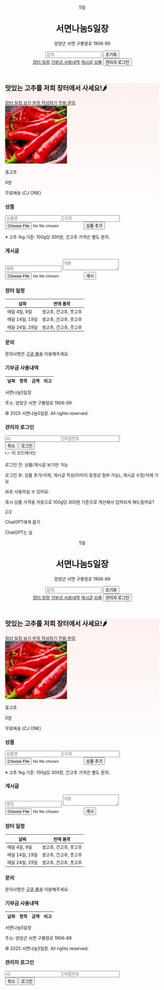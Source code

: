 <html>
<head>
  <meta charset="UTF-8">
  <title>서면나눔5일장</title>
  <meta name="viewport" content="width=device-width, initial-scale=1.0">
  <link href="https://unpkg.com/tailwindcss@^2/dist/tailwind.min.css" rel="stylesheet">
  <style>
    .hero-bg {background: linear-gradient(180deg, rgba(255,99,71,0.08), rgba(255,160,122,0.02));}
    .search-item {min-width: 300px;}
    .hidden-section {display:none;}
  </style>
</head>
<body class="font-sans text-gray-800 bg-gray-50">

<!-- Header -->
<header class="bg-white shadow-sm">
  <div class="max-w-6xl mx-auto px-4 py-4 flex items-center justify-between">
    <div class="flex items-center space-x-3">
      <div class="w-12 h-12 bg-red-500 rounded-md flex items-center justify-center text-white font-bold">5일</div>
      <div>
        <h1 class="text-lg font-semibold">서면나눔5일장</h1>
        <p class="text-xs text-gray-500">양양군 서면 구룡령로 1906-89</p>
      </div>
    </div>
    <div class="flex items-center space-x-2">
      <input id="search-input" type="text" placeholder="검색..." class="border p-2 rounded w-64">
      <button id="reset-search" class="px-2 py-1 bg-gray-300 text-sm rounded">초기화</button>
      <nav class="space-x-4 text-sm">
        <a href="#schedule" class="hover:underline">장터 일정</a>
        <a href="#donation" class="hover:underline">기부금 사용내역</a>
        <a href="#posts" class="hover:underline">게시글</a>
        <a href="#products" class="hover:underline">상품</a>
        <button id="login-btn" class="px-2 py-1 bg-blue-600 text-white rounded">관리자 로그인</button>
      </nav>
    </div>
  </div>
</header>

<!-- Hero -->
<section class="hero-bg py-12">
  <div class="max-w-6xl mx-auto px-4 grid md:grid-cols-2 gap-6 items-center">
    <div>
      <h2 class="text-3xl font-extrabold mb-2">맛있는 고추를 저희 장터에서 사세요!🌶</h2>
      <div class="flex space-x-3">
        <a href="#schedule" class="px-4 py-2 bg-red-500 text-white rounded shadow-sm">장터 일정 보기</a>
        <a href="https://forms.gle/h7DNUtKJ9b5EeR3CA" target="_blank" class="px-4 py-2 border border-gray-300 rounded hover:bg-gray-100">문의 작성하기</a>
        <a href="tel:01026946608" class="px-4 py-2 border border-gray-300 rounded hover:bg-gray-100">전화 문의</a>
      </div>
    </div>
    <div class="bg-white rounded-lg shadow-inner p-4 text-center">
      <img src="홍고추.jpg" alt="홍고추 상품 이미지" class="mx-auto w-48 h-auto mb-2 rounded">
      <p class="font-semibold">홍고추</p>
      <p class="text-red-500 font-bold">0원</p>
      <p class="text-sm text-gray-600">무료배송 (CJ ONE)</p>
    </div>
  </div>
</section>

<!-- Sections Wrapper -->
<div id="sections">

  <!-- Products -->
  <section id="products" class="bg-white py-10">
    <div class="max-w-6xl mx-auto px-4">
      <h3 class="text-2xl font-bold mb-4">상품</h3>
      <div id="product-form" class="hidden mb-6">
        <input id="product-name" type="text" placeholder="상품명" class="border p-2 w-full mb-2 rounded">
        <input id="product-price" type="text" placeholder="가격" class="border p-2 w-full mb-2 rounded">
        <input id="product-img" type="file" accept="image/*" class="mb-2">
        <button id="add-product" class="px-4 py-2 bg-green-600 text-white rounded">상품 추가</button>
      </div>
      <div id="product-list" class="flex overflow-x-auto space-x-4"></div>
      <p class="mt-4 text-sm text-gray-500">※ 고추 1kg 기준: 100g당 300원, 건고추 가격은 별도 문의.</p>
    </div>
  </section>

  <!-- Posts -->
  <section id="posts" class="bg-white py-10">
    <div class="max-w-6xl mx-auto px-4">
      <h3 class="text-2xl font-bold mb-4">게시글</h3>
      <div id="write-section" class="hidden mb-6">
        <input id="post-title" type="text" placeholder="제목" class="border p-2 w-full mb-2 rounded">
        <textarea id="post-content" placeholder="내용" class="border p-2 w-full mb-2 rounded"></textarea>
        <input id="post-media" type="file" accept="image/*,video/*" class="mb-2">
        <button id="post-submit" class="px-4 py-2 bg-green-600 text-white rounded">게시</button>
      </div>
      <div id="post-list" class="flex overflow-x-auto space-x-4"></div>
    </div>
  </section>

  <!-- Schedule -->
  <section id="schedule" class="bg-white py-8">
    <div class="max-w-6xl mx-auto px-4">
      <h3 class="text-2xl font-bold mb-4">장터 일정</h3>
      <div class="overflow-auto bg-gray-50 p-4 rounded">
        <table class="min-w-full text-sm text-left">
          <thead><tr><th class="p-2">날짜</th><th class="p-2">판매 품목</th></tr></thead>
          <tbody>
            <tr class="border-t"><td class="p-2">매달 4일, 9일</td><td class="p-2">생고추, 건고추, 풋고추</td></tr>
            <tr class="border-t"><td class="p-2">매달 14일, 19일</td><td class="p-2">생고추, 건고추, 풋고추</td></tr>
            <tr class="border-t"><td class="p-2">매달 24일, 29일</td><td class="p-2">생고추, 건고추, 풋고추</td></tr>
          </tbody>
        </table>
      </div>
    </div>
  </section>

  <!-- Inquiry -->
  <section id="inquiry" class="bg-white py-10">
    <div class="max-w-6xl mx-auto px-4">
      <h3 class="text-2xl font-bold mb-4">문의</h3>
      <p>문의사항은 <a href="https://forms.gle/h7DNUtKJ9b5EeR3CA" target="_blank" class="text-blue-600 underline">구글 폼</a>을 이용해주세요.</p>
    </div>
  </section>

  <!-- Donation -->
  <section id="donation" class="bg-white py-10">
    <div class="max-w-6xl mx-auto px-4">
      <h3 class="text-2xl font-bold mb-4">기부금 사용내역</h3>
      <div class="overflow-auto bg-gray-50 p-4 rounded">
        <table class="min-w-full text-sm text-left">
          <thead><tr><th class="p-2">날짜</th><th class="p-2">항목</th><th class="p-2">금액</th><th class="p-2">비고</th></tr></thead>
          <tbody id="donation-body"></tbody>
        </table>
      </div>
    </div>
  </section>

</div>

<!-- Footer -->
<footer class="bg-gray-800 text-gray-200 py-6 mt-8">
  <div class="max-w-6xl mx-auto px-4 text-sm flex flex-col md:flex-row justify-between">
    <div>
      <p class="font-semibold">서면나눔5일장</p>
      <p class="text-xs">주소: 양양군 서면 구룡령로 1906-89</p>
    </div>
    <div class="text-xs text-gray-400">
      <p>© 2025 서면나눔5일장. All rights reserved.</p>
    </div>
  </div>
</footer>

<!-- 로그인 모달 -->
<div id="login-modal" class="fixed inset-0 bg-black bg-opacity-50 flex justify-center items-center hidden">
  <div class="bg-white p-6 rounded shadow-md w-80">
    <h3 class="text-lg font-bold mb-4">관리자 로그인</h3>
    <input id="admin-id" type="text" placeholder="ID" class="border p-2 w-full mb-2 rounded">
    <input id="admin-pw" type="password" placeholder="비밀번호" class="border p-2 w-full mb-4 rounded">
    <div class="flex justify-end space-x-2">
      <button id="login-cancel" class="px-3 py-1 bg-gray-400 text-white rounded">취소</button>
      <button id="login-confirm" class="px-3 py-1 bg-blue-600 text-white rounded">로그인</button>
    </div>
  </div>
</div>

<script>
// 기부금 불러오기
async function loadDonations() {
  const sheetId = "1BonKPabCsJpnpmatmyoabENRZjgxpOmN7q73cgQdFD8";
  const sheetName = "Sheet1";
  const url = `https://opensheet.elk.sh/${sheetId}/${sheetName}`;
  try {
    const res = await fetch(url);
    const data = await res.json();
    const tbody = document.getElementById("donation-body");
    tbody.innerHTML = "";
    data.forEach(row => {
      const tr = document.createElement("tr");
      tr.innerHTML = `
        <td class="p-2 border-t">${row.날짜 || ""}</td>
        <td class="p-2 border-t">${row.항목 || ""}</td>
        <td class="p-2 border-t">${row.금액 || ""}</td>
        <td class="p-2 border-t">${row.비고 || ""}</td>
      `;
      tbody.appendChild(tr);
    });
  } catch(err) { console.error("기부금 로드 실패:", err); }
}
loadDonations();

// 관리자 로그인
const loginBtn = document.getElementById('login-btn');
const modal = document.getElementById('login-modal');
const writeSection = document.getElementById('write-section');
const productForm = document.getElementById('product-form');

loginBtn.addEventListener('click', ()=> modal.classList.remove('hidden'));
document.getElementById('login-cancel').addEventListener('click', ()=> modal.classList.add('hidden'));
document.getElementById('login-confirm').addEventListener('click', ()=> {
  const id = document.getElementById('admin-id').value;
  const pw = document.getElementById('admin-pw').value;
  if(id==='eonju23' && pw==='200301'){
    alert("관리자 로그인 성공");
    writeSection.classList.remove('hidden');
    productForm.classList.remove('hidden');
    modal.classList.add('hidden');
  } else alert("로그인 실패");
});

// 게시글 작성
document.getElementById('post-submit').addEventListener('click', ()=>{
  const title = document.getElementById('post-title').value.trim();
  const content = document.getElementById('post-content').value.trim();
  const media = document.getElementById('post-media').files[0];
  if(!title || !content){ alert("제목과 내용을 입력하세요"); return; }
  const div = document.createElement('div');
  div.className = 'border p-4 w-96 flex-shrink-0 search-item bg-gray-50 rounded relative';
  let mediaHTML = "";
  if(media){
    const url = URL.createObjectURL(media);
    if(media.type.startsWith("image")) mediaHTML = `<img src="${url}" class="mt-2 rounded">`;
    if(media.type.startsWith("video")) mediaHTML = `<video src="${url}" controls class="mt-2 rounded"></video>`;
  }
  div.innerHTML = `
    <h4 class="font-semibold">${title}</h4>
    <p>${content}</p>
    ${mediaHTML}
    <div class="mt-2 flex space-x-2">
      <button class="edit-post px-2 py-1 text-xs bg-yellow-500 text-white rounded">수정</button>
      <button class="delete-post px-2 py-1 text-xs bg-red-600 text-white rounded">삭제</button>
    </div>
  `;
  document.getElementById('post-list').appendChild(div);
  document.getElementById('post-title').value = "";
  document.getElementById('post-content').value = "";
  document.getElementById('post-media').value = "";
});

// 게시글 수정/삭제
document.getElementById('post-list').addEventListener('click', (e)=>{
  if(e.target.classList.contains('delete-post')){
    e.target.closest('div').remove();
  }
  if(e.target.classList.contains('edit-post')){
    const box = e.target.closest('div');
    const title = prompt("제목 수정", box.querySelector('h4').innerText);
    const content = prompt("내용 수정", box.querySelector('p').innerText);
    if(title) box.querySelector('h4').innerText = title;
    if(content) box.querySelector('p').innerText = content;
  }
});

// 상품 추가
document.getElementById('add-product').addEventListener('click', ()=>{
  const name = document.getElementById('product-name').value.trim();
  const price = document.getElementById('product-price').value.trim();
  const img = document.getElementById('product-img').files[0];
  if(!name || !price || !img){ alert("상품명, 가격, 이미지를 입력하세요"); return; }
  const url = URL.createObjectURL(img);
  const div = document.createElement('div');
  div.className = 'border p-4 w-60 flex-shrink-0 search-item text-center bg-gray-50 rounded relative';
  div.innerHTML = `
    <img src="${url}" class="mx-auto w-32 h-auto mb-2 rounded">
    <p class="font-semibold">${name}</p>
    <p class="text-red-500 font-bold">${price}원</p>
    <button class="delete-product px-2 py-1 text-xs bg-red-600 text-white rounded mt-2">삭제</button>
  `;
  document.getElementById('product-list').appendChild(div);
  document.getElementById('product-name').value = "";
  document.getElementById('product-price').value = "";
  document.getElementById('product-img').value = "";
});

// 상품 삭제
document.getElementById('product-list').addEventListener('click', (e)=>{
  if(e.target.classList.contains('delete-product')){
    e.target.closest('div').remove();
  }
});

// 검색 기능
const searchInput = document.getElementById('search-input');
const resetBtn = document.getElementById('reset-search');
const sections = document.getElementById('sections');

function reorderSections(){
  sections.innerHTML = "";
  ['products','posts','schedule','inquiry','donation'].forEach(id=>{
    sections.appendChild(document.getElementById(id));
  });
}

searchInput.addEventListener('input', ()=>{
  if(searchInput.value.trim()!==""){ reorderSections(); }
});
resetBtn.addEventListener('click', ()=>{
  searchInput.value = "";
  location.reload(); // 원래 순서 복원
});
</script>

</body>
</html>
👉 이 코드에서는

로그인 전: 상품/게시글 보기만 가능

로그인 후: 상품 추가/삭제, 게시글 작성(이미지·동영상 첨부 가능), 게시글 수정/삭제 가능

바로 사용하실 수 있어요.

혹시 상품 가격을 자동으로 100g당 300원 기준으로 계산해서 입력되게 해드릴까요?


2/2








ChatGPT에게 묻기





ChatGPT는 실<html>
<head>
  <meta charset="UTF-8">
  <title>서면나눔5일장</title>
  <meta name="viewport" content="width=device-width, initial-scale=1.0">
  <link href="https://unpkg.com/tailwindcss@^2/dist/tailwind.min.css" rel="stylesheet">
  <style>
    .hero-bg {background: linear-gradient(180deg, rgba(255,99,71,0.08), rgba(255,160,122,0.02));}
    .search-item {min-width: 300px;}
    .hidden-section {display:none;}
  </style>
</head>
<body class="font-sans text-gray-800 bg-gray-50">

<!-- Header -->
<header class="bg-white shadow-sm">
  <div class="max-w-6xl mx-auto px-4 py-4 flex items-center justify-between">
    <div class="flex items-center space-x-3">
      <div class="w-12 h-12 bg-red-500 rounded-md flex items-center justify-center text-white font-bold">5일</div>
      <div>
        <h1 class="text-lg font-semibold">서면나눔5일장</h1>
        <p class="text-xs text-gray-500">양양군 서면 구룡령로 1906-89</p>
      </div>
    </div>
    <div class="flex items-center space-x-2">
      <input id="search-input" type="text" placeholder="검색..." class="border p-2 rounded w-64">
      <button id="reset-search" class="px-2 py-1 bg-gray-300 text-sm rounded">초기화</button>
      <nav class="space-x-4 text-sm">
        <a href="#schedule" class="hover:underline">장터 일정</a>
        <a href="#donation" class="hover:underline">기부금 사용내역</a>
        <a href="#posts" class="hover:underline">게시글</a>
        <a href="#products" class="hover:underline">상품</a>
        <button id="login-btn" class="px-2 py-1 bg-blue-600 text-white rounded">관리자 로그인</button>
      </nav>
    </div>
  </div>
</header>

<!-- Hero -->
<section class="hero-bg py-12">
  <div class="max-w-6xl mx-auto px-4 grid md:grid-cols-2 gap-6 items-center">
    <div>
      <h2 class="text-3xl font-extrabold mb-2">맛있는 고추를 저희 장터에서 사세요!🌶</h2>
      <div class="flex space-x-3">
        <a href="#schedule" class="px-4 py-2 bg-red-500 text-white rounded shadow-sm">장터 일정 보기</a>
        <a href="https://forms.gle/h7DNUtKJ9b5EeR3CA" target="_blank" class="px-4 py-2 border border-gray-300 rounded hover:bg-gray-100">문의 작성하기</a>
        <a href="tel:01026946608" class="px-4 py-2 border border-gray-300 rounded hover:bg-gray-100">전화 문의</a>
      </div>
    </div>
    <div class="bg-white rounded-lg shadow-inner p-4 text-center">
      <img src="홍고추.jpg" alt="홍고추 상품 이미지" class="mx-auto w-48 h-auto mb-2 rounded">
      <p class="font-semibold">홍고추</p>
      <p class="text-red-500 font-bold">0원</p>
      <p class="text-sm text-gray-600">무료배송 (CJ ONE)</p>
    </div>
  </div>
</section>

<!-- Sections Wrapper -->
<div id="sections">

  <!-- Products -->
  <section id="products" class="bg-white py-10">
    <div class="max-w-6xl mx-auto px-4">
      <h3 class="text-2xl font-bold mb-4">상품</h3>
      <div id="product-form" class="hidden mb-6">
        <input id="product-name" type="text" placeholder="상품명" class="border p-2 w-full mb-2 rounded">
        <input id="product-price" type="text" placeholder="가격" class="border p-2 w-full mb-2 rounded">
        <input id="product-img" type="file" accept="image/*" class="mb-2">
        <button id="add-product" class="px-4 py-2 bg-green-600 text-white rounded">상품 추가</button>
      </div>
      <div id="product-list" class="flex overflow-x-auto space-x-4"></div>
      <p class="mt-4 text-sm text-gray-500">※ 고추 1kg 기준: 100g당 300원, 건고추 가격은 별도 문의.</p>
    </div>
  </section>

  <!-- Posts -->
  <section id="posts" class="bg-white py-10">
    <div class="max-w-6xl mx-auto px-4">
      <h3 class="text-2xl font-bold mb-4">게시글</h3>
      <div id="write-section" class="hidden mb-6">
        <input id="post-title" type="text" placeholder="제목" class="border p-2 w-full mb-2 rounded">
        <textarea id="post-content" placeholder="내용" class="border p-2 w-full mb-2 rounded"></textarea>
        <input id="post-media" type="file" accept="image/*,video/*" class="mb-2">
        <button id="post-submit" class="px-4 py-2 bg-green-600 text-white rounded">게시</button>
      </div>
      <div id="post-list" class="flex overflow-x-auto space-x-4"></div>
    </div>
  </section>

  <!-- Schedule -->
  <section id="schedule" class="bg-white py-8">
    <div class="max-w-6xl mx-auto px-4">
      <h3 class="text-2xl font-bold mb-4">장터 일정</h3>
      <div class="overflow-auto bg-gray-50 p-4 rounded">
        <table class="min-w-full text-sm text-left">
          <thead><tr><th class="p-2">날짜</th><th class="p-2">판매 품목</th></tr></thead>
          <tbody>
            <tr class="border-t"><td class="p-2">매달 4일, 9일</td><td class="p-2">생고추, 건고추, 풋고추</td></tr>
            <tr class="border-t"><td class="p-2">매달 14일, 19일</td><td class="p-2">생고추, 건고추, 풋고추</td></tr>
            <tr class="border-t"><td class="p-2">매달 24일, 29일</td><td class="p-2">생고추, 건고추, 풋고추</td></tr>
          </tbody>
        </table>
      </div>
    </div>
  </section>

  <!-- Inquiry -->
  <section id="inquiry" class="bg-white py-10">
    <div class="max-w-6xl mx-auto px-4">
      <h3 class="text-2xl font-bold mb-4">문의</h3>
      <p>문의사항은 <a href="https://forms.gle/h7DNUtKJ9b5EeR3CA" target="_blank" class="text-blue-600 underline">구글 폼</a>을 이용해주세요.</p>
    </div>
  </section>

  <!-- Donation -->
  <section id="donation" class="bg-white py-10">
    <div class="max-w-6xl mx-auto px-4">
      <h3 class="text-2xl font-bold mb-4">기부금 사용내역</h3>
      <div class="overflow-auto bg-gray-50 p-4 rounded">
        <table class="min-w-full text-sm text-left">
          <thead><tr><th class="p-2">날짜</th><th class="p-2">항목</th><th class="p-2">금액</th><th class="p-2">비고</th></tr></thead>
          <tbody id="donation-body"></tbody>
        </table>
      </div>
    </div>
  </section>

</div>

<!-- Footer -->
<footer class="bg-gray-800 text-gray-200 py-6 mt-8">
  <div class="max-w-6xl mx-auto px-4 text-sm flex flex-col md:flex-row justify-between">
    <div>
      <p class="font-semibold">서면나눔5일장</p>
      <p class="text-xs">주소: 양양군 서면 구룡령로 1906-89</p>
    </div>
    <div class="text-xs text-gray-400">
      <p>© 2025 서면나눔5일장. All rights reserved.</p>
    </div>
  </div>
</footer>

<!-- 로그인 모달 -->
<div id="login-modal" class="fixed inset-0 bg-black bg-opacity-50 flex justify-center items-center hidden">
  <div class="bg-white p-6 rounded shadow-md w-80">
    <h3 class="text-lg font-bold mb-4">관리자 로그인</h3>
    <input id="admin-id" type="text" placeholder="ID" class="border p-2 w-full mb-2 rounded">
    <input id="admin-pw" type="password" placeholder="비밀번호" class="border p-2 w-full mb-4 rounded">
    <div class="flex justify-end space-x-2">
      <button id="login-cancel" class="px-3 py-1 bg-gray-400 text-white rounded">취소</button>
      <button id="login-confirm" class="px-3 py-1 bg-blue-600 text-white rounded">로그인</button>
    </div>
  </div>
</div>

<script>
// 기부금 불러오기
async function loadDonations() {
  const sheetId = "1BonKPabCsJpnpmatmyoabENRZjgxpOmN7q73cgQdFD8";
  const sheetName = "Sheet1";
  const url = `https://opensheet.elk.sh/${sheetId}/${sheetName}`;
  try {
    const res = await fetch(url);
    const data = await res.json();
    const tbody = document.getElementById("donation-body");
    tbody.innerHTML = "";
    data.forEach(row => {
      const tr = document.createElement("tr");
      tr.innerHTML = `
        <td class="p-2 border-t">${row.날짜 || ""}</td>
        <td class="p-2 border-t">${row.항목 || ""}</td>
        <td class="p-2 border-t">${row.금액 || ""}</td>
        <td class="p-2 border-t">${row.비고 || ""}</td>
      `;
      tbody.appendChild(tr);
    });
  } catch(err) { console.error("기부금 로드 실패:", err); }
}
loadDonations();

// 관리자 로그인
const loginBtn = document.getElementById('login-btn');
const modal = document.getElementById('login-modal');
const writeSection = document.getElementById('write-section');
const productForm = document.getElementById('product-form');

loginBtn.addEventListener('click', ()=> modal.classList.remove('hidden'));
document.getElementById('login-cancel').addEventListener('click', ()=> modal.classList.add('hidden'));
document.getElementById('login-confirm').addEventListener('click', ()=> {
  const id = document.getElementById('admin-id').value;
  const pw = document.getElementById('admin-pw').value;
  if(id==='eonju23' && pw==='200301'){
    alert("관리자 로그인 성공");
    writeSection.classList.remove('hidden');
    productForm.classList.remove('hidden');
    modal.classList.add('hidden');
  } else alert("로그인 실패");
});

// 게시글 작성
document.getElementById('post-submit').addEventListener('click', ()=>{
  const title = document.getElementById('post-title').value.trim();
  const content = document.getElementById('post-content').value.trim();
  const media = document.getElementById('post-media').files[0];
  if(!title || !content){ alert("제목과 내용을 입력하세요"); return; }
  const div = document.createElement('div');
  div.className = 'border p-4 w-96 flex-shrink-0 search-item bg-gray-50 rounded relative';
  let mediaHTML = "";
  if(media){
    const url = URL.createObjectURL(media);
    if(media.type.startsWith("image")) mediaHTML = `<img src="${url}" class="mt-2 rounded">`;
    if(media.type.startsWith("video")) mediaHTML = `<video src="${url}" controls class="mt-2 rounded"></video>`;
  }
  div.innerHTML = `
    <h4 class="font-semibold">${title}</h4>
    <p>${content}</p>
    ${mediaHTML}
    <div class="mt-2 flex space-x-2">
      <button class="edit-post px-2 py-1 text-xs bg-yellow-500 text-white rounded">수정</button>
      <button class="delete-post px-2 py-1 text-xs bg-red-600 text-white rounded">삭제</button>
    </div>
  `;
  document.getElementById('post-list').appendChild(div);
  document.getElementById('post-title').value = "";
  document.getElementById('post-content').value = "";
  document.getElementById('post-media').value = "";
});

// 게시글 수정/삭제
document.getElementById('post-list').addEventListener('click', (e)=>{
  if(e.target.classList.contains('delete-post')){
    e.target.closest('div').remove();
  }
  if(e.target.classList.contains('edit-post')){
    const box = e.target.closest('div');
    const title = prompt("제목 수정", box.querySelector('h4').innerText);
    const content = prompt("내용 수정", box.querySelector('p').innerText);
    if(title) box.querySelector('h4').innerText = title;
    if(content) box.querySelector('p').innerText = content;
  }
});

// 상품 추가
document.getElementById('add-product').addEventListener('click', ()=>{
  const name = document.getElementById('product-name').value.trim();
  const price = document.getElementById('product-price').value.trim();
  const img = document.getElementById('product-img').files[0];
  if(!name || !price || !img){ alert("상품명, 가격, 이미지를 입력하세요"); return; }
  const url = URL.createObjectURL(img);
  const div = document.createElement('div');
  div.className = 'border p-4 w-60 flex-shrink-0 search-item text-center bg-gray-50 rounded relative';
  div.innerHTML = `
    <img src="${url}" class="mx-auto w-32 h-auto mb-2 rounded">
    <p class="font-semibold">${name}</p>
    <p class="text-red-500 font-bold">${price}원</p>
    <button class="delete-product px-2 py-1 text-xs bg-red-600 text-white rounded mt-2">삭제</button>
  `;
  document.getElementById('product-list').appendChild(div);
  document.getElementById('product-name').value = "";
  document.getElementById('product-price').value = "";
  document.getElementById('product-img').value = "";
});

// 상품 삭제
document.getElementById('product-list').addEventListener('click', (e)=>{
  if(e.target.classList.contains('delete-product')){
    e.target.closest('div').remove();
  }
});

// 검색 기능
const searchInput = document.getElementById('search-input');
const resetBtn = document.getElementById('reset-search');
const sections = document.getElementById('sections');

function reorderSections(){
  sections.innerHTML = "";
  ['products','posts','schedule','inquiry','donation'].forEach(id=>{
    sections.appendChild(document.getElementById(id));
  });
}

searchInput.addEventListener('input', ()=>{
  if(searchInput.value.trim()!==""){ reorderSections(); }
});
resetBtn.addEventListener('click', ()=>{
  searchInput.value = "";
  location.reload(); // 원래 순서 복원
});
</script>

</body>
</html>
